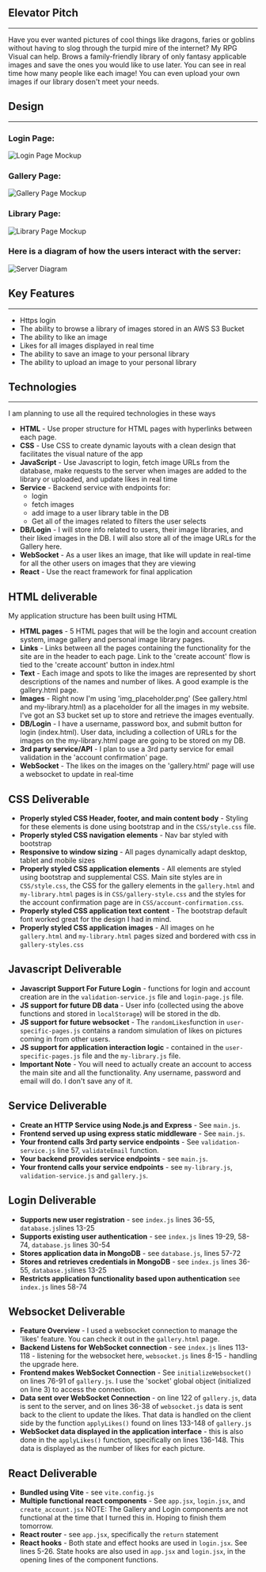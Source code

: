 ## Elevator Pitch
---
Have you ever wanted pictures of cool things like dragons, faries or goblins without having to slog through the turpid mire of the internet? My RPG Visual can help. Brows a family-friendly library of only fantasy applicable images and save the ones you would like to use later. You can see in real time how many people like each image! You can even upload your own images if our library dosen't meet your needs.

## Design
---
### Login Page: 
![Login Page Mockup](Login.png)

### Gallery Page: 
![Gallery Page Mockup](Gallery.png)

### Library Page: 
![Library Page Mockup](my_library.png)

### Here is a diagram of how the users interact with the server: 
![Server Diagram](server-diagram.webp)

## Key Features
---
- Https login
- The ability to browse a library of images stored in an AWS S3 Bucket
- The ability to like an image
- Likes for all images displayed in real time
- The ability to save an image to your personal library
- The ability to upload an image to your personal library

## Technologies
---

I am planning to use all the required technologies in these ways

- **HTML** - Use proper structure for HTML pages with hyperlinks between each page.
- **CSS** - Use CSS to create dynamic layouts with a clean design that facilitates the visual nature of the app
- **JavaScript** - Use Javascript to login, fetch image URLs from the database, make requests to the server when images are added to the library or uploaded, and update likes in real time
- **Service** - Backend service with endpoints for:
  - login
  - fetch images
  - add image to a user library table in the DB
  - Get all of the images related to filters the user selects
- **DB/Login** - I will store info related to users, their image libraries, and their liked images in the DB. I will also store all of the image URLs for the Gallery here.
- **WebSocket** - As a user likes an image, that like will update in real-time for all the other users on images that they are viewing
- **React** - Use the react framework for final application

## HTML deliverable

My application structure has been built using HTML

- **HTML pages** - 5 HTML pages that will be the login and account creation system, image gallery and personal image library pages.
- **Links** - Links between all the pages containing the functionality for the site are in the header to each page. Link to the 'create account' flow is tied to the 'create account' button in index.html
- **Text** - Each image and spots to like the images are represented by short descriptions of the names and number of likes. A good example is the gallery.html page.
- **Images** - Right now I'm using 'img_placeholder.png' (See gallery.html and my-library.html) as a placeholder for all the images in my website. I've got an S3 bucket set up to store and retrieve the images eventually.
- **DB/Login** - I have a username, password box, and submit button for login (index.html). User data, including a collection of URLs for the images on the my-library.html page are going to be stored on my DB.
- **3rd party service/API** - I plan to use a 3rd party service for email validation in the 'account confirmation' page.
- **WebSocket** - The likes on the images on the 'gallery.html' page will use a websocket to update in real-time

## CSS Deliverable
- **Properly styled CSS Header, footer, and main content body** - Styling for these elements is done using bootstrap and in the `CSS/style.css` file.
- **Properly styled CSS navigation elements** - Nav bar styled with bootstrap
- **Responsive to window sizing** - All pages dynamically adapt desktop, tablet and mobile sizes
- **Properly styled CSS application elements** - All elements are styled using bootstrap and supplemental CSS. Main site styles are in `CSS/style.css`, the CSS for the gallery elements in the `gallery.html` and `my-library.html` pages is in `CSS/gallery-style.css` and the styles for the account confirmation page are in `CSS/account-confirmation.css`.
- **Properly styled CSS application text content** - The bootstrap default font worked great for the design I had in mind.
- **Properly styled CSS application images** - All images on he `gallery.html` and `my-library.html` pages sized and bordered with css in `gallery-styles.css`

## Javascript Deliverable
- **Javascript Support For Future Login** - functions for login and account creation are in the `validation-service.js` file and `login-page.js` file.
- **JS support for future DB data** - User info (collected using the above functions and stored in `localStorage`) will be stored in the db.
- **JS support for future websocket** - The `randomLikes`function in `user-specific-pages.js` contains a random simulation of likes on pictures coming in from other users.
- **JS support for application interaction logic** - contained in the `user-specific-pages.js` file and the `my-library.js` file.
- **Important Note** - You will need to actually create an account to access the main site and all the functionality. Any username, password and email will do. I don't save any of it.

## Service Deliverable
- **Create an HTTP Service using Node.js and Express** - See `main.js`.
- **Frontend served up using express static middleware** - See `main.js`.
- **Your frontend calls 3rd party service endpoints** - See `validation-service.js` line 57, `validateEmail` function.
- **Your backend provides service endpoints** - see `main.js`.
- **Your frontend calls your service endpoints** - see `my-library.js`, `validation-service.js` and `gallery.js`.

## Login Deliverable
- **Supports new user registration** - see `index.js` lines 36-55, `database.js`lines 13-25
- **Supports existing user authentication** - see `index.js` lines 19-29, 58-74, `database.js` lines 30-54
- **Stores application data in MongoDB** - see `database.js`, lines 57-72
- **Stores and retrieves credentials in MongoDB** - see `index.js` lines 36-55, `database.js`lines 13-25
- **Restricts application functionality based upon authentication** see `index.js` lines 58-74

## Websocket Deliverable
- **Feature Overview** - I used a websocket connection to manage the 'likes' feature. You can check it out in the `gallery.html` page.
- **Backend Listens for WebSocket connection** - see `index.js` lines 113-118 - listening for the websocket here, `websocket.js` lines 8-15 - handling the upgrade here.
- **Frontend makes WebSocket Connection** - See `initializeWebsocket()` on lines 76-91 of `gallery.js`. I use the 'socket' global object (initialized on line 3) to access the connection.
- **Data sent over WebSocket Connection** - on line 122 of `gallery.js`, data is sent to the server, and on lines 36-38 of `websocket.js` data is sent back to the client to update the likes. That data is handled on the client side by the function `applyLikes()` found on lines 133-148 of `gallery.js`
- **WebSocket data displayed in the application interface** - this is also done in the `applyLikes()` function, specifically on lines 136-148. This data is displayed as the number of likes for each picture.

## React Deliverable
- **Bundled using Vite** - see `vite.config.js`
- **Multiple functional react components** - See `app.jsx`, `login.jsx`, and `create_account.jsx` NOTE: The Gallery and Login components are not functional at the time that I turned this in. Hoping to finish them tomorrow.
- **React router** - see `app.jsx`, specifically the `return` statement
- **React hooks** - Both state and effect hooks are used in `login.jsx`. See lines 5-26. State hooks are also used in `app.jsx` and `login.jsx`, in the opening lines of the component functions.

